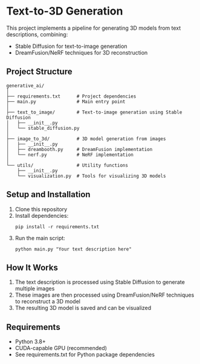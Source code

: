 # Text-to-3D Generation

This project implements a pipeline for generating 3D models from text descriptions, combining:
- Stable Diffusion for text-to-image generation
- DreamFusion/NeRF techniques for 3D reconstruction

## Project Structure

```
generative_ai/
│
├── requirements.txt      # Project dependencies
├── main.py               # Main entry point
│
├── text_to_image/        # Text-to-image generation using Stable Diffusion
│   ├── __init__.py
│   └── stable_diffusion.py
│
├── image_to_3d/          # 3D model generation from images
│   ├── __init__.py
│   ├── dreambooth.py     # DreamFusion implementation
│   └── nerf.py           # NeRF implementation
│
└── utils/                # Utility functions
    ├── __init__.py
    └── visualization.py  # Tools for visualizing 3D models
```

## Setup and Installation

1. Clone this repository
2. Install dependencies:
   ```
   pip install -r requirements.txt
   ```
3. Run the main script:
   ```
   python main.py "Your text description here"
   ```

## How It Works

1. The text description is processed using Stable Diffusion to generate multiple images
2. These images are then processed using DreamFusion/NeRF techniques to reconstruct a 3D model
3. The resulting 3D model is saved and can be visualized

## Requirements

- Python 3.8+
- CUDA-capable GPU (recommended)
- See requirements.txt for Python package dependencies 